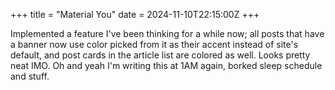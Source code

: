 +++
title = "Material You"
date = 2024-11-10T22:15:00Z
+++

Implemented a feature I've been thinking for a while now; all posts that have a banner now use color picked from it as their accent instead of site's default, and post cards in the article list are colored as well. Looks pretty neat IMO. Oh and yeah I'm writing this at 1AM again, borked sleep schedule and stuff.
